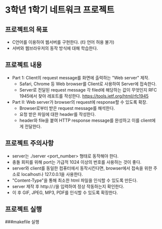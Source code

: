 # 3학년 1학기 네트워크 프로젝트
 
## 프로젝트의 목표
- C언어를 이용하여 웹서버를 구현한다. (타 언어 허용 불가)
- 서버와 웹브라우저의 동작 방식에 대해 학습한다.

## 프로젝트 내용
- Part 1: Client의 request message를 화면에 출력하는 "Web server" 제작.
  - Safari, Chrome 등 Web browser를 Client로 사용하여 Server에 접속한다.
  - Server로 전달된 request message 각 filed에 해당하는 값이 무엇인지 RFC 1945에서 찾아 레포트를 작성한다. https://tools.ietf.org/html/rfc1945
- Part II: Web server가 browser의 request에 response할 수 있도록 확장.
  - Browser로부터 받은 request message를 해석한다.
  - 요청 받은 파일에 대한 header를 작성한다.
  - header와 file을 붙여 HTTP response message를 완성하고 이를 client에게 전달한다.

## 프로젝트 주의사항
- server는 ./server <port_number> 형태로 동작해야 한다.
- 충돌 회피를 위해 port는 가급적 1024 이상의 번호를 사용하는 것이 좋다.
- server와 client를 동일한 컴퓨터에서 동작시킨다면, browser에서 접속을 위한 주소로 localhost나 127.0.0.1을 사용한다.
- "Content-Type"을 통해 최소한 html 파일을 인식할 수 있도록 만든다.
- server 제작 후 http://<machine name>:<port number>/<html file name>을 입력하여 정상 작동하는지 확인한다.
- 이 후 GIF, JPEG, MP3, PDF를 인식할 수 있도록 확장한다.
  
## 프로젝트 실행
###makefile 실행
